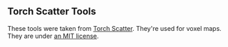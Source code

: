 ## Torch Scatter Tools

These tools were taken from [Torch Scatter](https://github.com/rusty1s/pytorch_scatter). They're used for voxel maps. They are under [an MIT license](src/stretch/utils/torch_scatter/LICENSE).
